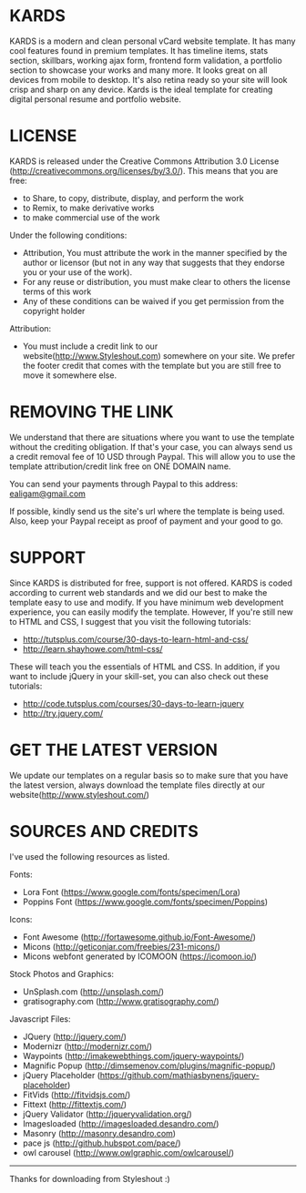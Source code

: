 
# KARDS

KARDS is a modern and clean personal vCard website template. It has many cool features found
in premium templates. It has timeline items, stats section, skillbars, working ajax form,
frontend form validation, a portfolio section to showcase your works and many more. It looks
great on all devices from mobile to desktop. It's also retina ready so your site will look
crisp and sharp on any device. Kards is the ideal template for creating digital personal resume
and portfolio website.

# LICENSE

KARDS is released under the Creative Commons Attribution 3.0 License
(http://creativecommons.org/licenses/by/3.0/). This means that you are free:

- to Share, to copy, distribute, display, and perform the work
- to Remix, to make derivative works
- to make commercial use of the work

Under the following conditions:

- Attribution, You must attribute the work in the manner specified by the
  author or licensor (but not in any way that suggests that they endorse you
  or your use of the work).
- For any reuse or distribution, you must make clear to others the license
  terms of this work
- Any of these conditions can be waived if you get permission from the
  copyright holder

Attribution:

- You must include a credit link to our website(http://www.Styleshout.com) somewhere on
  your site. We prefer the footer credit that comes with the template but you are still
  free to move it somewhere else.

# REMOVING THE LINK

We understand that there are situations where you want to use the template without the
crediting obligation. If that's your case, you can always send us a
credit removal fee of 10 USD through Paypal. This will allow you to use the
template attribution/credit link free on ONE DOMAIN name.

You can send your payments through Paypal to this address: ealigam@gmail.com

If possible, kindly send us the site's url where the template is being used.
Also, keep your Paypal receipt as proof of payment and your good to go.

# SUPPORT

Since KARDS is distributed for free, support is not offered. KARDS is coded according
to current web standards and we did our best to make the template easy to use and modify.
If you have minimum web development experience, you can easily modify the template.
However, If you're still new to HTML and CSS, I suggest that you visit the
following tutorials:

- http://tutsplus.com/course/30-days-to-learn-html-and-css/
- http://learn.shayhowe.com/html-css/

These will teach you the essentials of HTML and CSS. In addition, if you want to include
jQuery in your skill-set, you can also check out these tutorials:

- http://code.tutsplus.com/courses/30-days-to-learn-jquery
- http://try.jquery.com/

# GET THE LATEST VERSION

We update our templates on a regular basis so to make sure that you have the latest version,
always download the template files directly at our website(http://www.styleshout.com/)

# SOURCES AND CREDITS

I've used the following resources as listed.

Fonts:
 - Lora Font (https://www.google.com/fonts/specimen/Lora)
 - Poppins Font (https://www.google.com/fonts/specimen/Poppins)

Icons:
 - Font Awesome (http://fortawesome.github.io/Font-Awesome/)
 - Micons (http://geticonjar.com/freebies/231-micons/)
 - Micons webfont generated by ICOMOON (https://icomoon.io/)

Stock Photos and Graphics:
 - UnSplash.com (http://unsplash.com/)
 - gratisography.com (http://www.gratisography.com/)

Javascript Files:

 - JQuery (http://jquery.com/)
 - Modernizr (http://modernizr.com/)
 - Waypoints (http://imakewebthings.com/jquery-waypoints/)
 - Magnific Popup (http://dimsemenov.com/plugins/magnific-popup/)
 - jQuery Placeholder (https://github.com/mathiasbynens/jquery-placeholder)
 - FitVids (http://fitvidsjs.com/)
 - Fittext (http://fittextjs.com/)
 - jQuery Validator (http://jqueryvalidation.org/)
 - Imagesloaded (http://imagesloaded.desandro.com/)
 - Masonry (http://masonry.desandro.com)
 - pace js (http://github.hubspot.com/pace/)
 - owl carousel (http://www.owlgraphic.com/owlcarousel/)

---

Thanks for downloading from Styleshout :)
